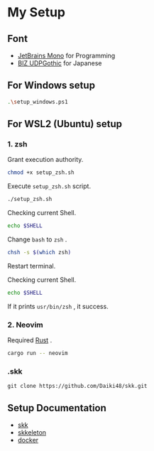# My Setup

## Font

- [JetBrains Mono](https://www.jetbrains.com/lp/mono/) for Programming
- [BIZ UDPGothic](https://fonts.google.com/specimen/BIZ+UDPGothic) for Japanese

## For Windows setup

```sh
.\setup_windows.ps1
```

## For WSL2 (Ubuntu) setup

### 1. zsh

Grant execution authority.

```sh
chmod +x setup_zsh.sh
```

Execute `setup_zsh.sh` script.

```sh
./setup_zsh.sh
```

Checking current Shell.

```sh
echo $SHELL
```

Change `bash` to `zsh` .

```sh
chsh -s $(which zsh)
```

Restart terminal.

Checking current Shell.

```sh
echo $SHELL
```

If it prints `usr/bin/zsh` , it success.

### 2. Neovim

Required [Rust](https://www.rust-lang.org/) .

```sh
cargo run -- neovim
```

### .skk

```shell
git clone https://github.com/Daiki48/skk.git
```

## Setup Documentation

- [skk](https://github.com/Daiki48/dotfiles/blob/main/docs/setup-skk.md)
- [skkeleton](https://github.com/Daiki48/dotfiles/blob/main/docs/setup-skkeleton.md)
- [docker](https://github.com/Daiki48/dotfiles/blob/main/docs/setup-docker.md)
